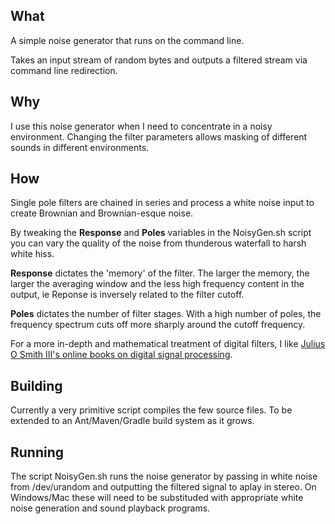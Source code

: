 What
---
A simple noise generator that runs on the command line.

Takes an input stream of random bytes and outputs a filtered stream via command line redirection.

Why
---
I use this noise generator when I need to concentrate in a noisy environment. Changing the filter parameters allows masking of different sounds in different environments.

How
---
Single pole filters are chained in series and process a white noise input to create Brownian and Brownian-esque noise.

By tweaking the **Response** and **Poles** variables in the NoisyGen.sh script you can vary the quality of the noise from thunderous waterfall to harsh white hiss.

**Response** dictates the 'memory' of the filter. The larger the memory, the larger the averaging window and the less high frequency content in the output, ie Reponse is inversely related to the filter cutoff.

**Poles** dictates the number of filter stages. With a high number of poles, the frequency spectrum cuts off more sharply around the cutoff frequency.

For a more in-depth and mathematical treatment of digital filters, I like [Julius O Smith III's online books on digital signal processing](https://ccrma.stanford.edu/~jos/filters/filters.html).

Building
---
Currently a very primitive script compiles the few source files. To be extended to an Ant/Maven/Gradle build system as it grows.

Running
---
The script NoisyGen.sh runs the noise generator by passing in white noise from /dev/urandom and outputting the filtered signal to aplay in stereo. On Windows/Mac these will need to be substituded with appropriate white noise generation and sound playback programs.
